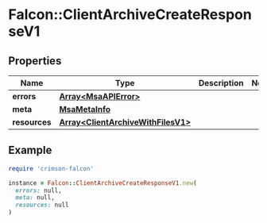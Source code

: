 # Falcon::ClientArchiveCreateResponseV1

## Properties

| Name | Type | Description | Notes |
| ---- | ---- | ----------- | ----- |
| **errors** | [**Array&lt;MsaAPIError&gt;**](MsaAPIError.md) |  |  |
| **meta** | [**MsaMetaInfo**](MsaMetaInfo.md) |  |  |
| **resources** | [**Array&lt;ClientArchiveWithFilesV1&gt;**](ClientArchiveWithFilesV1.md) |  |  |

## Example

```ruby
require 'crimson-falcon'

instance = Falcon::ClientArchiveCreateResponseV1.new(
  errors: null,
  meta: null,
  resources: null
)
```

